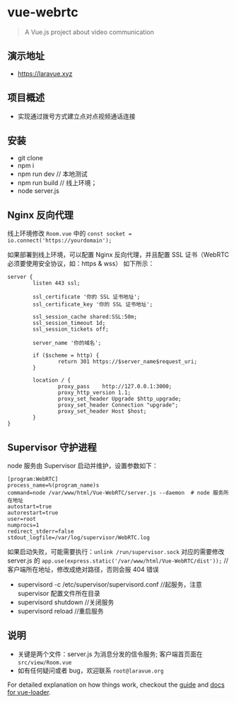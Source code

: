 # vue-webrtc

> A Vue.js project about video communication

## 演示地址

- https://laravue.xyz

## 项目概述

- 实现通过拨号方式建立点对点视频通话连接

## 安装

- git clone
- npm i
- npm run dev  // 本地测试
- npm run build  // 线上环境；
- node server.js

## Nginx 反向代理

线上环境修改 `Room.vue` 中的 `const socket = io.connect('https://yourdomain');`

如果部署到线上环境，可以配置 Nginx 反向代理，并且配置 SSL 证书（WebRTC 必须要使用安全协议，如：https & wss）
如下所示：

```
server {
        listen 443 ssl;

        ssl_certificate '你的 SSL 证书地址';
        ssl_certificate_key '你的 SSL 证书地址';
        
        ssl_session_cache shared:SSL:50m;
        ssl_session_timeout 1d;
        ssl_session_tickets off;

        server_name '你的域名';
        
        if ($scheme = http) {
                return 301 https://$server_name$request_uri;
        }

        location / {
                proxy_pass    http://127.0.0.1:3000;
                proxy_http_version 1.1;
                proxy_set_header Upgrade $http_upgrade;
                proxy_set_header Connection "upgrade";
                proxy_set_header Host $host;
        }
}
```

## Supervisor 守护进程

node 服务由 Supervisor 启动并维护，设置参数如下：

```
[program:WebRTC]
process_name=%(program_name)s
command=node /var/www/html/Vue-WebRTC/server.js --daemon  # node 服务所在地址
autostart=true
autorestart=true
user=root
numprocs=1
redirect_stderr=false
stdout_logfile=/var/log/supervisor/WebRTC.log
```
如果启动失败，可能需要执行：`unlink /run/supervisor.sock`
对应的需要修改 server.js 的 `app.use(express.static('/var/www/html/Vue-WebRTC/dist'));` //客户端所在地址，修改成绝对路径，否则会报 404 错误

- supervisord -c /etc/supervisor/supervisord.conf //起服务，注意 supervisor 配置文件所在目录
- supervisord shutdown //关闭服务 
- supervisord reload //重启服务 

## 说明

- 关键是两个文件：server.js 为消息分发的信令服务; 客户端首页面在 `src/view/Room.vue`
- 如有任何疑问或者 bug，欢迎联系 `root@laravue.org`

For detailed explanation on how things work, checkout the [guide](http://vuejs-templates.github.io/webpack/) and [docs for vue-loader](http://vuejs.github.io/vue-loader).
